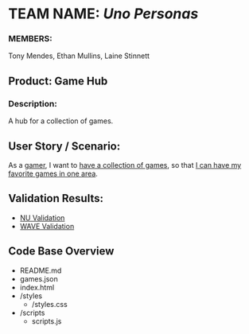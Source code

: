 # TEAM NAME: *Uno Personas*
### MEMBERS: 
Tony Mendes, Ethan Mullins, Laine Stinnett


## Product: Game Hub
### Description: 

A hub for a collection of games.


## User Story / Scenario:

As a <ins>gamer</ins>, I want to <ins>have a collection of games</ins>, so that <ins>I can have my favorite games in one area</ins>.


## Validation Results:
- [NU Validation](https://validator.w3.org/nu/?doc=https%3A%2F%2Fedmullins.github.io%2FProjectCharlie%2F)
- [WAVE Validation](https://wave.webaim.org/report#/https://edmullins.github.io/ProjectCharlie/)

## Code Base Overview
- README.md
- games.json
- index.html
- /styles
  - /styles.css
- /scripts
  - scripts.js
